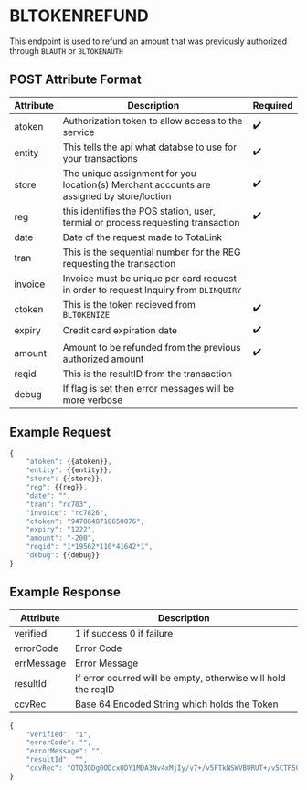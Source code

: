 # BLTOKENREFUND
This endpoint is used to refund an amount that was previously authorized through `BLAUTH` or `BLTOKENAUTH`
## POST Attribute Format
| Attribute | Description                                                                                                           | Required
| --------- | --------------------------------------------------------------------------------------------------------------------- |-----------
| atoken    | Authorization token to allow access to the service                                                                    | :heavy_check_mark:
| entity    | This tells the api what databse to use for your transactions                                                          | :heavy_check_mark:
| store     | The unique assignment for you location(s) Merchant accounts are assigned by store/loction                             | :heavy_check_mark:
| reg       | this identifies the POS station, user, termial or process requesting transaction                                                                                                                         | :heavy_check_mark:
| date      | Date of the request made to TotaLink                                                                                  |
| tran      | This is the sequential number for the REG requesting the transaction                                                  |
| invoice   | Invoice must be unique per card request in order to request Inquiry from `BLINQUIRY`                                 |
| ctoken    | This is the token recieved from `BLTOKENIZE`                                                                            | :heavy_check_mark:
| expiry    | Credit card expiration date                                                                                                                     | :heavy_check_mark:
| amount    | Amount to be refunded from the previous authorized amount                                                                                                                              | :heavy_check_mark:
| reqid     | This is the resultID from the transaction                                                                             |
| debug     | If flag is set then error messages will be more verbose                                                               |

## Example Request
```Javascript
{
    "atoken": {{atoken}},
    "entity": {{entity}},
    "store": {{store}},
    "reg": {{reg}},
    "date": "",
    "tran": "rc783",
    "invoice": "rc7826",
    "ctoken": "9478848718650076",
    "expiry": "1222",
    "amount": "-200",
    "reqid": "1*19562*110*41642*1",
    "debug": {{debug}}
}
```

## Example Response
|Attribute| Description                                     |                                                 
|----------|------------------------------------------------|
|verified  | 1 if success 0 if failure                      |
|errorCode | Error Code                                     |
|errMessage| Error Message                                  |
|resultId  | If error ocurred will be empty, otherwise will hold the reqID|
|ccvRec    | Base 64 Encoded String which holds the Token   |

```Javascript
{
    "verified": "1",
    "errorCode": "",
    "errorMessage": "",
    "resultId": "",
    "ccvRec": "OTQ3ODg0ODcxODY1MDA3Nv4xMjIy/v7+/v5FTkNSWVBURUT+/v5CTP5Q/v5bRDEwXSBBIGNoYXJnZSBmb3IgdGhpcyB0cmFuc2FjdGlvbiwgYW5kIGFtb3VudCBhbHJlYWR5IGV4aXN0cyEH/TwxPj1DaGFyZ2UgdGhpcyBjYXJkIGFnYWluLCA8Mj49VXNlIGV4aXN0aW5nIGF1dGhvcml6YXRpb24sIDwzPj1FeGl0/v7+/v7+/v7+/v7+/v7+/v7+/v7+/v7+/v5UT0tFTi1SRVRVUk7+/kJPTFT+/v7+/v4xKjE5NTYyKjExMCo0MTY0Miox/v7+/v7+/v7+/v7+/v7+/v7+/v7+/v5yYzc4MjY="
}
```